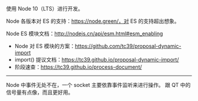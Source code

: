 
使用 Node 10（LTS）进行开发。

Node 各版本对 ES 的支持：https://node.green/，对 ES 的支持超出想象。


Node ES 模块文档：http://nodejs.cn/api/esm.html#esm_enabling

* Node 对 ES 模块的方案：https://github.com/tc39/proposal-dynamic-import
* import() 提议文档：https://tc39.github.io/proposal-dynamic-import/
* 阶段速查：https://tc39.github.io/process-document/

---

Node 中事件无处不在，一个 socket 主要依靠事件监听来进行操作。
跟 QT 中的信号量有点像，而且更好用。